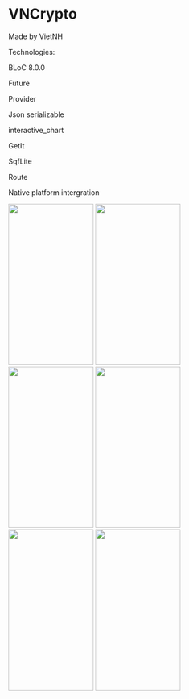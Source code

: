# VNCrypto
Made by VietNH

Technologies:

BLoC 8.0.0

Future

Provider

Json serializable

interactive_chart

GetIt

SqfLite

Route

Native platform intergration

<p>
  <p align="left">
    <img src="https://github.com/VietKFC/CryptoMarket-BLoC/assets/53604984/c6c19eae-d767-4584-9466-31f551b09150"
 height="320" width="169" />
    <img src="https://github.com/VietKFC/CryptoMarket-BLoC/assets/53604984/75ec72c3-7096-4b04-9281-99b3964e0eb3"
 height="320" width="169" />
    <img src="https://github.com/VietKFC/CryptoMarket-BLoC/assets/53604984/2400c277-3937-45df-a93b-9c63f98c600e"
 height="320" width="169" />
    <img src="https://github.com/VietKFC/CryptoMarket-BLoC/assets/53604984/63de7620-43e2-48f3-88e0-82bee0dcdb8b"
 height="320" width="169" />
    <img src="https://github.com/VietKFC/CryptoMarket-BLoC/assets/53604984/30b8cb1c-1b9f-4c72-88be-a985f4f8fe2e"
 height="320" width="169" />
    <img src="https://github.com/VietKFC/CryptoMarket-BLoC/assets/53604984/80a8b323-c2e2-48a4-a095-679eaa6b0ac8"
 height="320" width="169" />
  </p>
</p>

